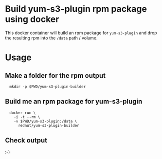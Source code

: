 # Build yum-s3-plugin rpm package using docker

This docker container will build an rpm package for `yum-s3-plugin` and drop the resulting rpm into the `/data` path / volume.


# Usage


## Make a folder for the rpm output

```
  mkdir -p $PWD/yum-s3-plugin-builder 
```

## Build me an rpm package for yum-s3-plugin

```
  docker run \
    -i -t --rm \
    -v $PWD/yum-s3-plugin:/data \
      rednut/yum-s3-plugin-builder
```

## Check output

:-)



